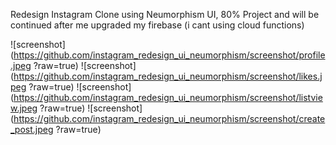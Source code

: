 Redesign Instagram Clone using Neumorphism UI, 80% Project and will be continued after me upgraded my firebase (i cant using cloud functions)

![screenshot](https://github.com/instagram_redesign_ui_neumorphism/screenshot/profile.jpeg ?raw=true)
![screenshot](https://github.com/instagram_redesign_ui_neumorphism/screenshot/likes.jpeg ?raw=true)
![screenshot](https://github.com/instagram_redesign_ui_neumorphism/screenshot/listview.jpeg ?raw=true)
![screenshot](https://github.com/instagram_redesign_ui_neumorphism/screenshot/create_post.jpeg ?raw=true)
